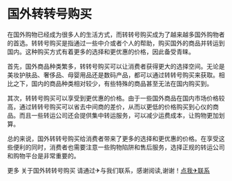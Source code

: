 # 国外转转号购买

在国外购物已经成为很多人的生活方式，而转转号购买成为了越来越多国外购物者的首选。转转号购买是指通过一些中介或者个人的帮助，购买国外的商品并转运到国内。这种购买方式有着更多的选择和更优惠的价格，因此备受青睐。

首先，国外商品种类繁多，转转号购买可以让消费者获得更大的选择空间。无论是美妆护肤品、奢侈品、母婴用品还是数码产品，都可以通过转转号购买来获取。相比之下，国内的商品种类相对较少，有些特殊的商品甚至无法在国内购买到。

其次，转转号购买可以享受到更优惠的价格。由于一些国外商品在国内市场价格较高，通过转转号购买可以省去中间商的差价，从而以更低的价格购买到心仪的商品。而且一些转运公司还会提供集中转运服务，可以减少运费成本，让购物更加划算。

总的来说，国外转转号购买给消费者带来了更多的选择和更优惠的价格。在享受这些便利的同时，消费者也需要注意一些购物陷阱和售后服务，选择正规的转运公司和购物平台是非常重要的。

更多 关于国外转转号购买 请通过✈与我们联系，感谢阅读,谢谢！[点我✈联系](https://lm.k02.cc)